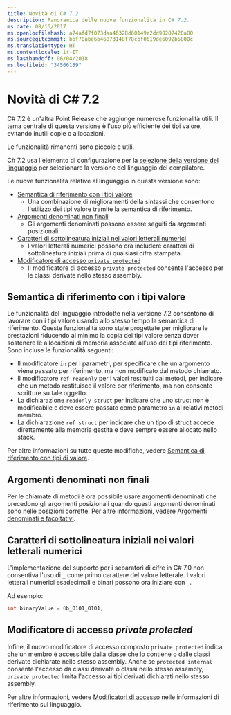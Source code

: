 ```yaml
---
title: Novità di C# 7.2
description: Panoramica delle nuove funzionalità in C# 7.2.
ms.date: 08/16/2017
ms.openlocfilehash: a74afd7f073daa46328d60149e2dd90207420a80
ms.sourcegitcommit: bbf70abe6b46073148f78cbf0619de6092b5800c
ms.translationtype: HT
ms.contentlocale: it-IT
ms.lasthandoff: 06/04/2018
ms.locfileid: "34566189"
---
```

# <a name="whats-new-in-c-72"></a>Novità di C# 7.2

C# 7.2 è un'altra Point Release che aggiunge numerose funzionalità utili.
Il tema centrale di questa versione è l'uso più efficiente dei tipi valore, evitando inutili copie o allocazioni. 

Le funzionalità rimanenti sono piccole e utili.

C# 7.2 usa l'elemento di configurazione per la [selezione della versione del linguaggio](../language-reference/configure-language-version.md) per selezionare la versione del linguaggio del compilatore.

Le nuove funzionalità relative al linguaggio in questa versione sono:

* [Semantica di riferimento con i tipi valore](#reference-semantics-with-value-types)
  - Una combinazione di miglioramenti della sintassi che consentono l'utilizzo dei tipi valore tramite la semantica di riferimento.
* [Argomenti denominati non finali](#non-trailing-named-arguments)
  - Gli argomenti denominati possono essere seguiti da argomenti posizionali.
* [Caratteri di sottolineatura iniziali nei valori letterali numerici](#leading-underscores-in-numeric-literals)
  - I valori letterali numerici possono ora includere caratteri di sottolineatura iniziali prima di qualsiasi cifra stampata.
* [Modificatore di accesso `private protected`](#private-protected-access-modifier)
  - Il modificatore di accesso `private protected` consente l'accesso per le classi derivate nello stesso assembly.

## <a name="reference-semantics-with-value-types"></a>Semantica di riferimento con i tipi valore

Le funzionalità del linguaggio introdotte nella versione 7.2 consentono di lavorare con i tipi valore usando allo stesso tempo la semantica di riferimento. Queste funzionalità sono state progettate per migliorare le prestazioni riducendo al minimo la copia dei tipi valore senza dover sostenere le allocazioni di memoria associate all'uso dei tipi riferimento. Sono incluse le funzionalità seguenti:

 - Il modificatore `in` per i parametri, per specificare che un argomento viene passato per riferimento, ma non modificato dal metodo chiamato.
 - Il modificatore `ref readonly` per i valori restituiti dai metodi, per indicare che un metodo restituisce il valore per riferimento, ma non consente scritture su tale oggetto.
 - La dichiarazione `readonly struct` per indicare che uno struct non è modificabile e deve essere passato come parametro `in` ai relativi metodi membro.
 - La dichiarazione `ref struct` per indicare che un tipo di struct accede direttamente alla memoria gestita e deve sempre essere allocato nello stack.

Per altre informazioni su tutte queste modifiche, vedere [Semantica di riferimento con tipi di valore](../reference-semantics-with-value-types.md).

## <a name="non-trailing-named-arguments"></a>Argomenti denominati non finali

Per le chiamate di metodi è ora possibile usare argomenti denominati che precedono gli argomenti posizionali quando questi argomenti denominati sono nelle posizioni corrette. Per altre informazioni, vedere [Argomenti denominati e facoltativi](../programming-guide/classes-and-structs/named-and-optional-arguments.md).

## <a name="leading-underscores-in-numeric-literals"></a>Caratteri di sottolineatura iniziali nei valori letterali numerici

L'implementazione del supporto per i separatori di cifre in C# 7.0 non consentiva l'uso di `_` come primo carattere del valore letterale. I valori letterali numerici esadecimali e binari possono ora iniziare con `_`. 

Ad esempio:

```csharp
int binaryValue = 0b_0101_0101;
```

## <a name="private-protected-access-modifier"></a>Modificatore di accesso _private protected_

Infine, il nuovo modificatore di accesso composto `private protected` indica che un membro è accessibile dalla classe che lo contiene o dalle classi derivate dichiarate nello stesso assembly. Anche se `protected internal` consente l'accesso da classi derivate o classi nello stesso assembly, `private protected` limita l'accesso ai tipi derivati dichiarati nello stesso assembly.

Per altre informazioni, vedere [Modificatori di accesso](../language-reference/keywords/access-modifiers.md) nelle informazioni di riferimento sul linguaggio.
